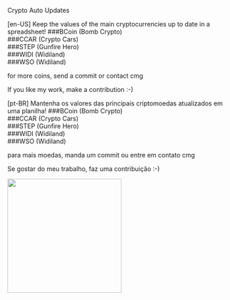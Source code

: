 ﻿Crypto Auto Updates

[en-US]
Keep the values of the main cryptocurrencies up to date in a spreadsheet!
###BCoin (Bomb Crypto)<br>
###CCAR (Crypto Cars)<br>
###STEP (Gunfire Hero)<br>
###WIDI (Widiland)<br>
###WSO (Widiland)<br>

for more coins, send a commit or contact cmg

If you like my work, make a contribution :-) 

[pt-BR]
Mantenha os valores das principais criptomoedas atualizados em uma planilha!
###BCoin (Bomb Crypto)<br>
###CCAR (Crypto Cars)<br>
###STEP (Gunfire Hero)<br>
###WIDI (Widiland)<br>
###WSO (Widiland)<br>

para mais moedas, manda um commit ou entre em contato cmg

Se gostar do meu trabalho, faz uma contribuição :-)


<img width="256" heigth="256" src='https://ibb.co/VDwrgvH'></img>
